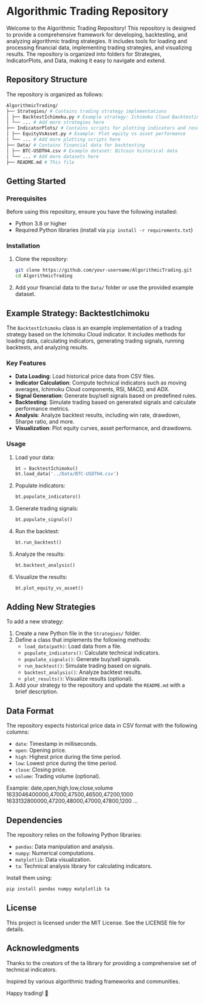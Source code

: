 # Algorithmic Trading Repository

Welcome to the Algorithmic Trading Repository! This repository is designed to provide a comprehensive framework for developing, backtesting, and analyzing algorithmic trading strategies. It includes tools for loading and processing financial data, implementing trading strategies, and visualizing results. The repository is organized into folders for Strategies, IndicatorPlots, and Data, making it easy to navigate and extend.

## Repository Structure

The repository is organized as follows:
```bash
AlgorithmicTrading/
├── Strategies/ # Contains trading strategy implementations
│ ├── BacktestIchimoku.py # Example strategy: Ichimoku Cloud Backtesting
│ └── ... # Add more strategies here
├── IndicatorPlots/ # Contains scripts for plotting indicators and results
│ ├── EquityVsAsset.py # Example: Plot equity vs asset performance
│ └── ... # Add more plotting scripts here
├── Data/ # Contains financial data for backtesting
│ ├── BTC-USDTH4.csv # Example dataset: Bitcoin historical data
│ └── ... # Add more datasets here
├── README.md # This file
```



## Getting Started

### Prerequisites

Before using this repository, ensure you have the following installed:

- Python 3.8 or higher
- Required Python libraries (install via `pip install -r requirements.txt`)

### Installation

1. Clone the repository:

    ```bash
    git clone https://github.com/your-username/AlgorithmicTrading.git
    cd AlgorithmicTrading
    ```
2. Add your financial data to the `Data/` folder or use the provided example dataset.

## Example Strategy: BacktestIchimoku

The `BacktestIchimoku` class is an example implementation of a trading strategy based on the Ichimoku Cloud indicator. It includes methods for loading data, calculating indicators, generating trading signals, running backtests, and analyzing results.

### Key Features

- **Data Loading**: Load historical price data from CSV files.
- **Indicator Calculation**: Compute technical indicators such as moving averages, Ichimoku Cloud components, RSI, MACD, and ADX.
- **Signal Generation**: Generate buy/sell signals based on predefined rules.
- **Backtesting**: Simulate trading based on generated signals and calculate performance metrics.
- **Analysis**: Analyze backtest results, including win rate, drawdown, Sharpe ratio, and more.
- **Visualization**: Plot equity curves, asset performance, and drawdowns.

### Usage

1. Load your data:

    ```python
    bt = BacktestIchimoku()
    bt.load_data('../Data/BTC-USDTH4.csv')
    ```

2. Populate indicators:

    ```python
    bt.populate_indicators()
    ```

3. Generate trading signals:

    ```python
    bt.populate_signals()
    ```

4. Run the backtest:

    ```python
    bt.run_backtest()
    ```

5. Analyze the results:

    ```python
    bt.backtest_analysis()
    ```

6. Visualize the results:

    ```python
    bt.plot_equity_vs_asset()
    ```

## Adding New Strategies

To add a new strategy:

1. Create a new Python file in the `Strategies/` folder.
2. Define a class that implements the following methods:
   - `load_data(path)`: Load data from a file.
   - `populate_indicators()`: Calculate technical indicators.
   - `populate_signals()`: Generate buy/sell signals.
   - `run_backtest()`: Simulate trading based on signals.
   - `backtest_analysis()`: Analyze backtest results.
   - `plot_results()`: Visualize results (optional).
3. Add your strategy to the repository and update the `README.md` with a brief description.

## Data Format

The repository expects historical price data in CSV format with the following columns:

- `date`: Timestamp in milliseconds.
- `open`: Opening price.
- `high`: Highest price during the time period.
- `low`: Lowest price during the time period.
- `close`: Closing price.
- `volume`: Trading volume (optional).

Example:
date,open,high,low,close,volume
1633046400000,47000,47500,46500,47200,1000
1633132800000,47200,48000,47000,47800,1200
...



## Dependencies

The repository relies on the following Python libraries:

- `pandas`: Data manipulation and analysis.
- `numpy`: Numerical computations.
- `matplotlib`: Data visualization.
- `ta`: Technical analysis library for calculating indicators.

Install them using:

```bash
pip install pandas numpy matplotlib ta
```

## License
This project is licensed under the MIT License. See the LICENSE file for details.

## Acknowledgments
Thanks to the creators of the ta library for providing a comprehensive set of technical indicators.

Inspired by various algorithmic trading frameworks and communities.

Happy trading! 🚀